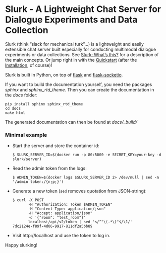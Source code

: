 Slurk - A Lightweight Chat Server for Dialogue Experiments and Data Collection
==============================================================================

Slurk (think “slack for mechanical turk”…) is a lightweight and easily extensible chat server built especially for conducting multimodal dialogue experiments or data collections. See [Slurk: What’s this?][what's this] for a description of the main concepts. Or jump right in with the [Quickstart] (after the [Installation], of course)!

Slurk is built in Python, on top of [flask] and [flask-socketio].

If you want to build the documentation yourself, you need the packages _sphinx_ and _sphinx_rtd_theme_. Then you can create the documentation in the _docs_ folder:

```
pip install sphinx sphinx_rtd_theme
cd docs
make html
```
The generated documentation can then be found at *docs/_build/*

### Minimal example

- Start the server and store the container id:

      $ SLURK_SERVER_ID=$(docker run -p 80:5000 -e SECRET_KEY=your-key -d slurk/server)

- Read the admin token from the logs:

      $ ADMIN_TOKEN=$(docker logs $SLURK_SERVER_ID 2> /dev/null | sed -n '/admin token:/{n;p;}')

- Generate a new token (``sed`` removes quotation from JSON-string):

      $ curl -X POST
             -H "Authorization: Token $ADMIN_TOKEN"
             -H "Content-Type: application/json"
             -H "Accept: application/json"
             -d '{"room": "test_room"}'
             localhost/api/v2/token | sed 's/^"\(.*\)"$/\1/'
      7dc2124e-f89f-4d06-9917-811df2a5bb89

- Visit http://localhost and use the token to log in.

Happy slurking!

[what's this]: https://clp-research.github.io/slurk/slurk_about.html#slurk-about
[Quickstart]: https://clp-research.github.io/slurk/slurk_quickstart.html#slurk-quickstart
[Installation]: https://clp-research.github.io/slurk/slurk_installation.html#slurk-installation
[flask]: http://flask.pocoo.org/
[flask-socketio]: https://flask-socketio.readthedocs.io/en/latest
